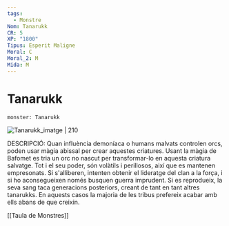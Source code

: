 ```yaml
---
tags:
  - Monstre
Nom: Tanarukk
CR: 5
XP: "1800"
Tipus: Esperit Maligne
Moral: C
Moral_2: M
Mida: M
---
```

# Tanarukk

```statblock
monster: Tanarukk
```

![Tanarukk_imatge | 210](https://www.aidedd.org/dnd/images/tanarukk.jpg)

DESCRIPCIÓ: 
Quan influència demoníaca o humans malvats controlen orcs, poden usar màgia abissal per crear aquestes criatures. Usant la màgia de Bafomet es tria un orc no nascut per transformar-lo en aquesta criatura salvatge. Tot i el seu poder, són volàtils i perillosos, així que es mantenen empresonats. Si s'alliberen, intenten obtenir el lideratge del clan a la força, i si ho aconsegueixen només busquen guerra imprudent. Si es reprodueix, la seva sang taca generacions posteriors, creant de tant en tant altres tanarukks. En aquests casos la majoria de les tribus prefereix acabar amb ells abans de que creixin.

[[Taula de Monstres]]
